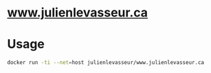 www.julienlevasseur.ca
======================

# Usage

```bash
docker run -ti --net=host julienlevasseur/www.julienlevasseur.ca
```
